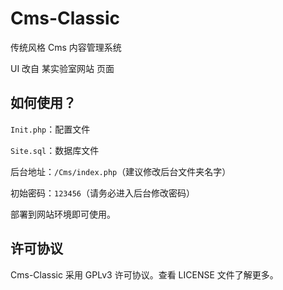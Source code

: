 # Cms-Classic
传统风格 Cms 内容管理系统

UI 改自 某实验室网站 页面

## 如何使用？

`Init.php`：配置文件

`Site.sql`：数据库文件

后台地址：`/Cms/index.php`（建议修改后台文件夹名字）

初始密码：`123456`（请务必进入后台修改密码）

部署到网站环境即可使用。

## 许可协议
Cms-Classic 采用 GPLv3 许可协议。查看 LICENSE 文件了解更多。